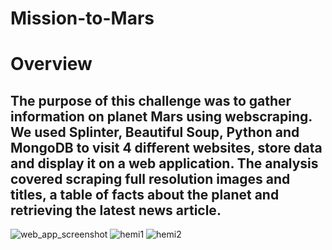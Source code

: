 # Mission-to-Mars

# Overview

## The purpose of this challenge was to gather information on planet Mars using webscraping.  We used Splinter, Beautiful Soup, Python and MongoDB to visit 4 different websites, store data and display it on a web application.  The analysis covered scraping full resolution images and titles, a table of facts about the planet and retrieving the latest news article.

![web_app_screenshot](https://user-images.githubusercontent.com/106286533/183313483-407b6122-7f9d-453b-80eb-6c7fd04ff10f.png)
![hemi1](https://user-images.githubusercontent.com/106286533/183313528-4c98c4a8-f65d-491b-a321-7daf8e2b0416.png)
![hemi2](https://user-images.githubusercontent.com/106286533/183313531-37836c02-8e9b-40c6-a726-fedc6c45bb0b.png)



